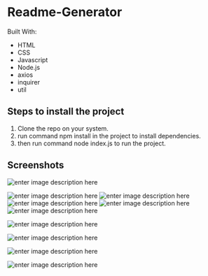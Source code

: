 
#  Readme-Generator

Built With:

* HTML
* CSS
* Javascript
* Node.js
* axios
* inquirer
* util

## Steps to install the project
1. Clone the repo on your system.
2. run command npm install in the project to install dependencies.
3. then run command node index.js to run the project.


## Screenshots
![enter image description here](https://raw.githubusercontent.com/nadiaalamgir21/readme-generator/main/assets/images/readme-generator-1.PNG)

![enter image description here](https://raw.githubusercontent.com/nadiaalamgir21/readme-generator/main/assets/images/readme-generator-2.PNG)
![enter image description here](https://raw.githubusercontent.com/nadiaalamgir21/readme-generator/main/assets/images/readme-generator-3.PNG)
![enter image description here](https://raw.githubusercontent.com/nadiaalamgir21/readme-generator/main/assets/images/readme-generator-4.PNG)
![enter image description here](https://raw.githubusercontent.com/nadiaalamgir21/readme-generator/main/assets/images/readme-generator-5.PNG)
![enter image description here](https://raw.githubusercontent.com/nadiaalamgir21/readme-generator/main/assets/images/readme-generator-6.PNG)

![enter image description here](https://raw.githubusercontent.com/nadiaalamgir21/readme-generator/main/assets/images/readme-generator-7.PNG)

![enter image description here](https://raw.githubusercontent.com/nadiaalamgir21/readme-generator/main/assets/images/readme-generator-8.PNG)

![enter image description here](https://raw.githubusercontent.com/nadiaalamgir21/readme-generator/main/assets/images/readme-generator-preview1.PNG)

![enter image description here](https://raw.githubusercontent.com/nadiaalamgir21/readme-generator/main/assets/images/readme-generator-preview2.PNG)